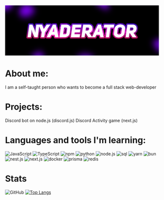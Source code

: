 ![Header](https://github.com/NyaDerator/NyaDerator/blob/main/images/banner_2.png)

# About me:
I am a self-taught person who wants to become a full stack web-developer

# Projects:
Discord bot on node.js (discord.js)
Discord Activity game (next.js)

# Languages and tools I'm learning:
![JavaScript](https://img.shields.io/badge/-JavaScript-000000?style=for-the-badge&logo=JavaScript&logoColor=E9D54D)
![TypeScript](https://img.shields.io/badge/-TypeScript-000000?style=for-the-badge&logo=TypeScript&logoColor=00cccc)
![npm](https://img.shields.io/badge/-npm-000000?style=for-the-badge&logo=npm&logoColor=912a3d)
![python](https://img.shields.io/badge/-python-000000?style=for-the-badge&logo=python&logoColor=003773)
![node.js](https://img.shields.io/badge/-node.js-000000?style=for-the-badge&logo=node.js&logoColor=328a00)
![sql](https://img.shields.io/badge/-sql-000000?style=for-the-badge&logo=sqlite&logoColor=00505c)
![yarn](https://img.shields.io/badge/-Yarn-000000?style=for-the-badge&logo=yarn&logoColor=ffffff)
![bun](https://img.shields.io/badge/-Bun-000000?style=for-the-badge&logo=bun&logoColor=ffffff)
![nest.js](https://img.shields.io/badge/-nest.js-000000?style=for-the-badge&logo=nestjs&logoColor=cc0000)
![next.js](https://img.shields.io/badge/-next.js-000000?style=for-the-badge&logo=next.js&logoColor=808080)
![docker](https://img.shields.io/badge/-docker-000000?style=for-the-badge&logo=docker&logoColor=0000ff)
![prisma](https://img.shields.io/badge/-prisma-000000?style=for-the-badge&logo=prisma&logoColor=ffffff)
![redis](https://img.shields.io/badge/-redis-000000?style=for-the-badge&logo=redis&logoColor=cc0000)


# Stats
![GitHub](https://github-readme-stats.vercel.app/api?username=NyaDerator&show_icons=true&theme=midnight-purple)
[![Top Langs](https://github-readme-stats.vercel.app/api/top-langs/?username=NyaDerator&theme=midnight-purple)](https://github.com/NyaDerator/github-readme-stats)
